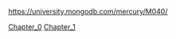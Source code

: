 https://university.mongodb.com/mercury/M040/

[Chapter_0](Chapter_0/README.md)
[Chapter_1](Chapter_1/README.md)